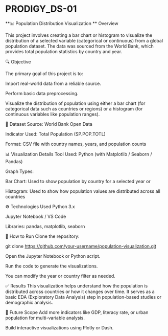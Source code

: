 # PRODIGY_DS-01

**📊 Population Distribution Visualization
**
Overview

This project involves creating a bar chart or histogram to visualize the distribution of a selected variable (categorical or continuous) from a global population dataset. The data was sourced from the World Bank, which provides total population statistics by country and year.

🔍 Objective

The primary goal of this project is to:

Import real-world data from a reliable source.

Perform basic data preprocessing.

Visualize the distribution of population using either a bar chart (for categorical data such as countries or regions) or a histogram (for continuous variables like population ranges).

📁 Dataset
Source: World Bank Open Data

Indicator Used: Total Population (SP.POP.TOTL)

Format: CSV file with country names, years, and population counts

📊 Visualization Details
Tool Used: Python (with Matplotlib / Seaborn / Pandas)

Graph Types:

Bar Chart: Used to show population by country for a selected year
or

Histogram: Used to show how population values are distributed across all countries

⚙️ Technologies Used
Python 3.x

Jupyter Notebook / VS Code

Libraries: pandas, matplotlib, seaborn

🧪 How to Run
Clone the repository:

git clone https://github.com/your-username/population-visualization.git

Open the Jupyter Notebook or Python script.

Run the code to generate the visualizations.

You can modify the year or country filter as needed.

✅ Results
This visualization helps understand how the population is distributed across countries or how it changes over time. It serves as a basic EDA (Exploratory Data Analysis) step in population-based studies or demographic analysis.

📌 Future Scope
Add more indicators like GDP, literacy rate, or urban population for multi-variable analysis.

Build interactive visualizations using Plotly or Dash.
